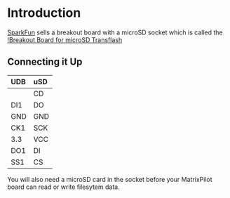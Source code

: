 # Introduction

[SparkFun](http://www.sparkfun.com) sells a breakout board with a microSD socket which is called the [!Breakout Board for microSD Transflash](https://www.sparkfun.com/products/544)

## Connecting it Up

| UDB | uSD |
|:----|:----|
|     | CD  |
| DI1 | DO  |
| GND | GND |
| CK1 | SCK |
| 3.3 | VCC |
| DO1 | DI  |
| SS1 | CS  |


You will also need a microSD card in the socket before your MatrixPilot board can read or write filesytem data.
